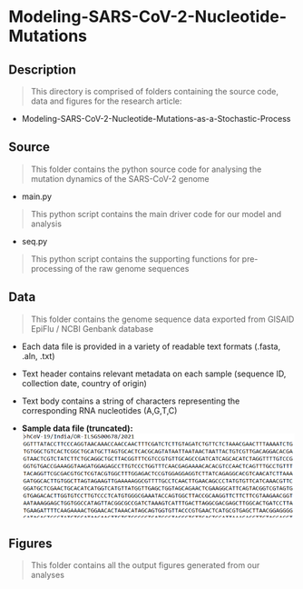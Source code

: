 # Modeling-SARS-CoV-2-Nucleotide-Mutations

## Description
> This directory is comprised of folders containing the source code, data and figures for the research article: 
* Modeling-SARS-CoV-2-Nucleotide-Mutations-as-a-Stochastic-Process

## Source
> This folder contains the python source code for analysing the mutation dynamics of the SARS-CoV-2 genome
* main.py
> This python script contains the main driver code for our model and analysis
* seq.py
> This python script contains the supporting functions for pre-processing of the raw genome sequences

## Data
> This folder contains the genome sequence data exported from GISAID EpiFlu / NCBI Genbank database
* Each data file is provided in a variety of readable text formats (.fasta, .aln, .txt)
* Text header contains relevant metadata on each sample (sequence ID, collection date, country of origin)
* Text body contains a string of characters representing the corresponding RNA nucleotides (A,G,T,C)

* **Sample data file (truncated):**             
![](figures/image6.png)

## Figures
> This folder contains all the output figures generated from our analyses
